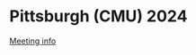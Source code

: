 # Pittsburgh (CMU) 2024

[Meeting info](https://docs.google.com/document/d/1y3Z1PU8eIOTrumxq0LIwBjRLpSiqgUIUc0y5Pup_DA8/edit)